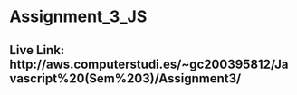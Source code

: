 # Assignment_3_JS

<h2>Live Link: http://aws.computerstudi.es/~gc200395812/Javascript%20(Sem%203)/Assignment3/ </h2>

